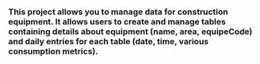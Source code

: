 

### This project allows you to manage data for construction equipment. It allows users to create and manage tables containing details about equipment (name, area, equipeCode) and daily entries for each table (date, time, various consumption metrics).


